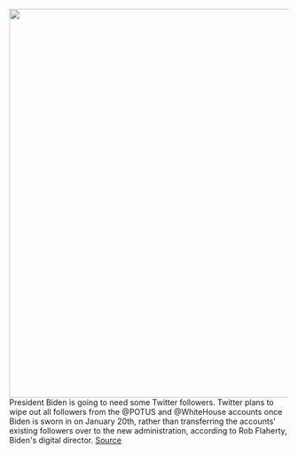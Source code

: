 <img src='https://cdn.vox-cdn.com/thumbor/wgw03_9_QVbEktLkex5v9yEQkIY=/0x0:4461x2974/1200x800/filters:focal(1753x782:2465x1494)/cdn.vox-cdn.com/uploads/chorus_image/image/68568164/1230220167.0.jpg' width='700px' /><br/>
President Biden is going to need some Twitter followers. Twitter plans to wipe out all followers from the @POTUS and @WhiteHouse accounts once Biden is sworn in on January 20th, rather than transferring the accounts' existing followers over to the new administration, according to Rob Flaherty, Biden's digital director.
<a href='https://www.theverge.com/2020/12/22/22195713/twitter-biden-reset-accounts-trump-potus-whitehouse'> Source <a/>